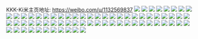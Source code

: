 KKK-Ki米主页地址: https://weibo.com/u/1132569837 
![](https://wx4.sinaimg.cn/mw2000/4381a4edly1h9g1vpi3j6j20u01lq0xn.jpg) 
![](https://wx4.sinaimg.cn/mw2000/4381a4edly1h9g1urqndvj20u01o7ajr.jpg) 
![](https://wx4.sinaimg.cn/mw2000/4381a4edly1h9dmvwpjobj22802you0z.jpg) 
![](https://wx4.sinaimg.cn/mw2000/4381a4edly1h93cwp4omlj21m625jb2b.jpg) 
![](https://wx4.sinaimg.cn/mw2000/4381a4edly1h8uc1hi8dmj21o02807wi.jpg) 
![](https://wx4.sinaimg.cn/mw2000/4381a4edly1h8kobhmmanj23402c0u0x.jpg) 
![](https://wx4.sinaimg.cn/mw2000/4381a4edly1h850llmn76j20u00u0jyu.jpg) 
![](https://wx4.sinaimg.cn/mw2000/4381a4edly1h81f4713mfj21o0280x6q.jpg) 
![](https://wx4.sinaimg.cn/mw2000/4381a4edly1h7medculdmj22802yo1l1.jpg) 
![](https://wx4.sinaimg.cn/mw2000/4381a4edly1h7db11pndvj22c03404qr.jpg) 
![](https://wx4.sinaimg.cn/mw2000/4381a4edly1h7anb4nmf1j21n8190azo.jpg) 
![](https://wx4.sinaimg.cn/mw2000/4381a4edly1h779dikt4cj20hs0a0mxt.jpg) 
![](https://wx4.sinaimg.cn/mw2000/4381a4edly1h73gh7o1uej21o0280x6p.jpg) 
![](https://wx4.sinaimg.cn/mw2000/4381a4edly1h6ot17f13mj22802ypqlp.jpg) 
![](https://wx4.sinaimg.cn/mw2000/4381a4edly1h6ot14q92dj22802xvavz.jpg) 
![](https://wx4.sinaimg.cn/mw2000/4381a4edly1h6ot1175mdj22802yp1fn.jpg) 
![](https://wx4.sinaimg.cn/mw2000/4381a4edly1h6ot18ok09j21qo2bk1ky.jpg) 
![](https://wx4.sinaimg.cn/mw2000/4381a4edly1h6ot0xxipej21qo2bk4q8.jpg) 
![](https://wx4.sinaimg.cn/mw2000/4381a4edly1h6ot19mjvcj21qd2b5e82.jpg) 
![](https://wx4.sinaimg.cn/mw2000/4381a4edly1h6ot0vsdj0j23402c01l0.jpg) 
![](https://wx4.sinaimg.cn/mw2000/4381a4edly1h6ot1gn9kuj21qb2b24qp.jpg) 
![](https://wx4.sinaimg.cn/mw2000/4381a4edly1h6ot1imhwxj22b232p1ky.jpg) 
![](https://wx4.sinaimg.cn/mw2000/4381a4edly1h6e8tdyva9j21td2qdaq0.jpg) 
![](https://wx4.sinaimg.cn/mw2000/4381a4edly1h6e8u0gq8wj21cs229npe.jpg) 
![](https://wx4.sinaimg.cn/mw2000/4381a4edly1h6e8wrmvgij22c0355e83.jpg) 
![](https://wx4.sinaimg.cn/mw2000/4381a4edly1h6e8uspmz8j22c0341u0x.jpg) 
![](https://wx4.sinaimg.cn/mw2000/4381a4edly1h6e8wgufvpj22c034047j.jpg) 
![](https://wx4.sinaimg.cn/mw2000/4381a4edly1h6e8vcu7t4j22c0340u10.jpg) 
![](https://wx4.sinaimg.cn/mw2000/4381a4edly1h6e8t28d9gj22bl36cqv7.jpg) 
![](https://wx4.sinaimg.cn/mw2000/4381a4edly1h6e8vuima4j22c0340u0y.jpg) 
![](https://wx4.sinaimg.cn/mw2000/4381a4edly1h6e8w6bdksj22c0341u0y.jpg) 
![](https://wx4.sinaimg.cn/mw2000/4381a4edly1h6awtdvedtj22c0340u0x.jpg) 
![](https://wx4.sinaimg.cn/mw2000/4381a4edly1h6awthnhltj22c03404qr.jpg) 
![](https://wx4.sinaimg.cn/mw2000/4381a4edly1h6awtivhugj22bj33gqv5.jpg) 
![](https://wx4.sinaimg.cn/mw2000/4381a4edly1h6awtub551j21nc272hdt.jpg) 
![](https://wx4.sinaimg.cn/mw2000/4381a4edly1h6awtlmc6wj23402c0kjn.jpg) 
![](https://wx4.sinaimg.cn/mw2000/4381a4edly1h6awtcfw02j21o02801kx.jpg) 
![](https://wx4.sinaimg.cn/mw2000/4381a4edly1h6ai6elxsij22au32h4qr.jpg) 
![](https://wx4.sinaimg.cn/mw2000/4381a4edly1h656jfsit7j21k02c0kjl.jpg) 
![](https://wx4.sinaimg.cn/mw2000/4381a4edly1h656jf46ggj21k02c0e81.jpg) 
![](https://wx4.sinaimg.cn/mw2000/4381a4edly1h61tleqe9wj21o0280qv6.jpg) 
![](https://wx4.sinaimg.cn/mw2000/4381a4edly1h5tnamps3wj21o05j5e82.jpg) 
![](https://wx4.sinaimg.cn/mw2000/4381a4edly1h5moe09wi1j21o0280hdu.jpg) 
![](https://wx4.sinaimg.cn/mw2000/4381a4edly1h5j92qegkhj22ac340kjo.jpg) 
![](https://wx4.sinaimg.cn/mw2000/4381a4edly1h5j92stlyjj227x37v7wj.jpg) 
![](https://wx4.sinaimg.cn/mw2000/4381a4edly1h5j92vvrqbj22bh340kjn.jpg) 
![](https://wx4.sinaimg.cn/mw2000/4381a4edly1h5j92iwxplj21o0280hdu.jpg) 
![](https://wx4.sinaimg.cn/mw2000/4381a4edly1h5j92zbb72j21mk263kjm.jpg) 
![](https://wx4.sinaimg.cn/mw2000/4381a4edly1h5j92xnpycj21o0280b2a.jpg) 
![](https://wx4.sinaimg.cn/mw2000/4381a4edly1h5j92kpceqj21o0280kjm.jpg) 
![](https://wx4.sinaimg.cn/mw2000/4381a4edly1h5j92gvvw2j21o0280kjm.jpg) 
![](https://wx4.sinaimg.cn/mw2000/4381a4edly1h5j92mf3lnj21o0280hdu.jpg) 
![](https://wx4.sinaimg.cn/mw2000/4381a4edly1h5j92nsfnvj22c0340x6p.jpg) 
![](https://wx4.sinaimg.cn/mw2000/4381a4edly1h5j92n6fmmj22c02c0qv5.jpg) 
![](https://wx4.sinaimg.cn/mw2000/4381a4edly1h5j92zp6j9j20u014010d.jpg) 
![](https://wx4.sinaimg.cn/mw2000/4381a4edly1h5h38ra7agj22b6340hdy.jpg) 
![](https://wx4.sinaimg.cn/mw2000/4381a4edly1h5h3a4zvfbj222o2su4qs.jpg) 
![](https://wx4.sinaimg.cn/mw2000/4381a4edly1h5h3l20u8cj22au340npg.jpg) 
![](https://wx4.sinaimg.cn/mw2000/4381a4edly1h5h39py0ekj22aa340kjo.jpg) 
![](https://wx4.sinaimg.cn/mw2000/4381a4edly1h5h39wmlfuj22ac340x6r.jpg) 
![](https://wx4.sinaimg.cn/mw2000/4381a4edly1h5h3bomxlmj22au3401l0.jpg) 
![](https://wx4.sinaimg.cn/mw2000/4381a4edly1h5h3c9lnq8j228i2zdb2c.jpg) 
![](https://wx4.sinaimg.cn/mw2000/4381a4edly1h5h3cgooboj224s2udb2c.jpg) 
![](https://wx4.sinaimg.cn/mw2000/4381a4edly1h5h398to5lj228i2zdhdw.jpg) 
![](https://wx4.sinaimg.cn/mw2000/4381a4edly1h5e72p5u9gj20u0140n7o.jpg) 
![](https://wx4.sinaimg.cn/mw2000/4381a4edly1h5e72omnutj21jk222b29.jpg) 
![](https://wx4.sinaimg.cn/mw2000/4381a4edly1h5e72ppk2ij21jk222b29.jpg) 
![](https://wx4.sinaimg.cn/mw2000/4381a4edly1h5e72q3p3yj20vk162dst.jpg) 
![](https://wx4.sinaimg.cn/mw2000/4381a4edly1h5e72ssm95j215o1xinhh.jpg) 
